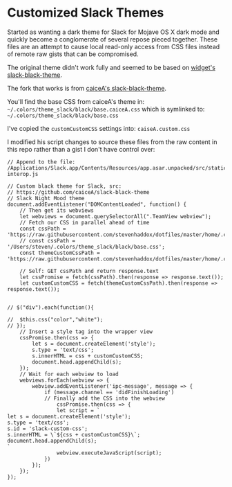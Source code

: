 # Customized Slack Themes

Started as wanting a dark theme for Slack for Mojave OS X dark mode and quickly
become a conglomerate of several repose pieced together. These files are an
attempt to cause local read-only access from CSS files instead of remote raw
gists that can be compromised.

The original theme didn't work fully and seemed to be based on [widget's slack-black-theme](https://github.com/widget-/slack-black-theme).

The fork that works is from [caiceA's
slack-black-theme](https://github.com/caiceA/slack-black-theme).

You'll find the base CSS from caiceA's theme in:
`~/.colors/theme_slack/black/base.caiceA.css` which is symlinked to:
`~/.colors/theme_slack/black/base.css`

I've copied the `customCustomCSS` settings into: `caiseA.custom.css`

I modified his script changes to source these files from the raw content in
this repo rather than a gist I don't have control over:

```
// Append to the file: /Applications/Slack.app/Contents/Resources/app.asar.unpacked/src/static/ssb-interop.js

// Custom black theme for Slack, src:
// https://github.com/caiceA/slack-black-theme
// Slack Night Mood theme
document.addEventListener("DOMContentLoaded", function() {
    // Then get its webviews
    let webviews = document.querySelectorAll(".TeamView webview");
    // Fetch our CSS in parallel ahead of time
    const cssPath = 'https://raw.githubusercontent.com/stevenhaddox/dotfiles/master/home/.colors/theme_slack/black/base.caiceA.css';
    // const cssPath = '/Users/steven/.colors/theme_slack/black/base.css';
    const themeCustomCssPath = 'https://raw.githubusercontent.com/stevenhaddox/dotfiles/master/home/.colors/theme_slack/black/caiseA.custom.css'

    // Self: GET cssPath and return response.text
    let cssPromise = fetch(cssPath).then(response => response.text());
    let customCustomCSS = fetch(themeCustomCssPath).then(response => response.text());


// $("div").each(function(){

// 	$this.css("color","white");
// });
    // Insert a style tag into the wrapper view
    cssPromise.then(css => {
        let s = document.createElement('style');
        s.type = 'text/css';
        s.innerHTML = css + customCustomCSS;
        document.head.appendChild(s);
    });
    // Wait for each webview to load
    webviews.forEach(webview => {
        webview.addEventListener('ipc-message', message => {
            if (message.channel == 'didFinishLoading')
            // Finally add the CSS into the webview
                cssPromise.then(css => {
                let script = `
let s = document.createElement('style');
s.type = 'text/css';
s.id = 'slack-custom-css';
s.innerHTML = \`${css + customCustomCSS}\`;
document.head.appendChild(s);
`
                webview.executeJavaScript(script);
            })
        });
    });
});
```
